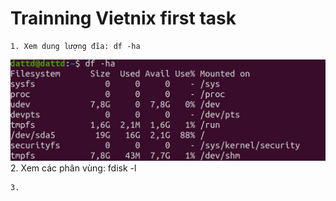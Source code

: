 # Trainning Vietnix first task    

    1. Xem dung lượng đĩa: df -ha
![check disk space in Linux](images/1_disk_check.png)
    2. Xem các phân vùng: fdisk -l

    3. 